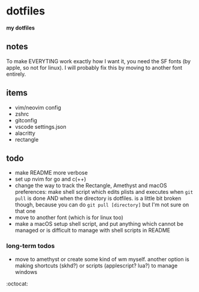 # dotfiles
**my dotfiles**



## notes
To make EVERYTING work exactly how I want it, you need the SF fonts (by apple, so not for linux). I will probably fix
this by moving to another font entirely.



## items
- vim/neovim config
- zshrc
- gitconfig
- vscode settings.json
- alacritty
- rectangle



## todo
- make README more verbose
- set up nvim for go and c(++)
- change the way to track the Rectangle, Amethyst and macOS preferences: make shell script which edits plists and executes when `git pull` is done AND when the directory is dotfiles. is a little bit broken
    though, because you can do `git pull [directory]` but I'm not sure on that one
- move to another font (which is for linux too)
- make a macOS setup shell script, and put anything which cannot be managed or is difficult to manage with shell scripts in README



### long-term todos
- move to amethyst or create some kind of wm myself. another option is making shortcuts (skhd?) or scripts (applescript? lua?) to manage windows



:octocat:
